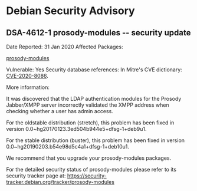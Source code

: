 
Debian Security Advisory
========================


DSA-4612-1 prosody-modules -- security update
---------------------------------------------



Date Reported:
31 Jan 2020
Affected Packages:

[prosody-modules](https://packages.debian.org/src:prosody-modules)

Vulnerable:
Yes
Security database references:
In Mitre's CVE dictionary: [CVE-2020-8086](https://security-tracker.debian.org/tracker/CVE-2020-8086).  

More information:

It was discovered that the LDAP authentication modules for the Prosody
Jabber/XMPP server incorrectly validated the XMPP address when checking
whether a user has admin access.


For the oldstable distribution (stretch), this problem has been fixed
in version 0.0~hg20170123.3ed504b944e5+dfsg-1+deb9u1.


For the stable distribution (buster), this problem has been fixed in
version 0.0~hg20190203.b54e98d5c4a1+dfsg-1+deb10u1.


We recommend that you upgrade your prosody-modules packages.


For the detailed security status of prosody-modules please refer to
its security tracker page at:
<https://security-tracker.debian.org/tracker/prosody-modules>





